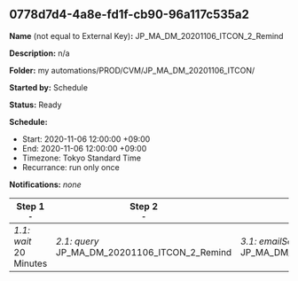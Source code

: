 ## 0778d7d4-4a8e-fd1f-cb90-96a117c535a2

**Name** (not equal to External Key)**:** JP_MA_DM_20201106_ITCON_2_Remind

**Description:** n/a

**Folder:** my automations/PROD/CVM/JP_MA_DM_20201106_ITCON/

**Started by:** Schedule

**Status:** Ready

**Schedule:**

* Start: 2020-11-06 12:00:00 +09:00
* End: 2020-11-06 12:00:00 +09:00
* Timezone: Tokyo Standard Time
* Recurrance: run only once

**Notifications:** _none_


| Step 1<br>_<small>-</small>_ | Step 2<br>_<small>-</small>_ | Step 3<br>_<small>-</small>_ |
| --- | --- | --- |
| _1.1: wait_<br>20 Minutes | _2.1: query_<br>JP_MA_DM_20201106_ITCON_2_Remind | _3.1: emailSend_<br>JP_MA_DM_20201106_ITCON_2_Remind |
